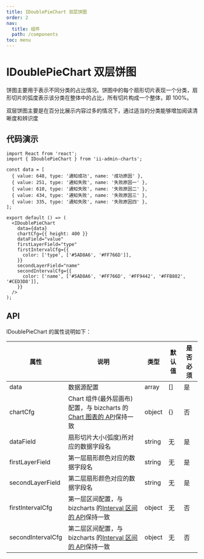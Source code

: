 ```yaml
---
title: IDoublePieChart 双层饼图
order: 2
nav:
  title: 组件
  path: /components
toc: menu
---
```


# IDoublePieChart 双层饼图

饼图主要用于表示不同分类的占比情况。饼图中的每个扇形切片表现一个分类，扇形切片的弧度表示该分类在整体中的占比，所有切片构成一个整体，即 100%。

双层饼图主要是在百分比展示内容过多的情况下，通过适当的分类能够增加阅读清晰度和辨识度

## 代码演示

```tsx
import React from 'react';
import { IDoublePieChart } from 'ii-admin-charts';

const data = [
  { value: 648, type: '通知成功', name: '成功原因' },
  { value: 251, type: '通知失败', name: '失败原因一' },
  { value: 610, type: '通知失败', name: '失败原因二' },
  { value: 434, type: '通知失败', name: '失败原因三' },
  { value: 335, type: '通知失败', name: '失败原因四' },
];

export default () => (
  <IDoublePieChart
    data={data}
    chartCfg={{ height: 400 }}
    dataField="value"
    firstLayerField="type"
    firstIntervalCfg={{
      color: ['type', ['#5AD8A6', '#FF766D']],
    }}
    secondLayerField="name"
    secondIntervalCfg={{
      color: ['name', ['#5AD8A6', '#FF766D', '#FF9442', '#FFB882', '#CED3D8']],
    }}
  />
);
```

## API

IDoublePieChart 的属性说明如下：

| 属性              | 说明                                                                                                                                    | 类型   | 默认值 | 是否必须 |
| ----------------- | --------------------------------------------------------------------------------------------------------------------------------------- | ------ | ------ | -------- |
| data              | 数据源配置                                                                                                                              | array  | []     | 是       |
| chartCfg          | Chart 组件(最外层画布)配置，与 bizcharts 的[Chart 图表的 API](https://bizcharts.net/product/BizCharts4/category/62/page/77#api)保持一致 | object | {}     | 否       |
| dataField         | 扇形切片大小(弧度)所对应的数据字段名                                                                                                    | string | 无     | 是       |
| firstLayerField   | 第一层扇形颜色对应的数据字段名                                                                                                          | string | 无     | 是       |
| secondLayerField  | 第二层扇形颜色对应的数据字段名                                                                                                          | string | 无     | 是       |
| firstIntervalCfg  | 第一层区间配置，与 bizcharts 的[Interval 区间的 API](https://bizcharts.net/product/BizCharts4/category/62/page/84#api)保持一致          | object | 无     | 否       |
| secondIntervalCfg | 第二层区间配置，与 bizcharts 的[Interval 区间的 API](https://bizcharts.net/product/BizCharts4/category/62/page/84#api)保持一致          | object | 无     | 否       |
